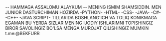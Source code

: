 -- HAMMAGA ASSALOMU ALAYKUM --
MENING ISMIM SHAMSIDDIN. 
MEN JUNIOR DASTURCHIMAN HOZIRDA
-PYTHON-
-HTML-
-CSS-
-JAVA-
-C#-
-C++-
-JAVA SCRIPT-
TILLARIDA BOSHLANG'ICH VA TOLIQ KONIKMAGA EGAMAN
BU YERDA SIZLAR MENING IJODIY ISHLARIMNI TOPISHINGIZ BIROR SAVOLINGIZ BO'LSA 
MENGA MUROJAT QILISHINGIZ MUMKIN
t.me:@BEKFURR


